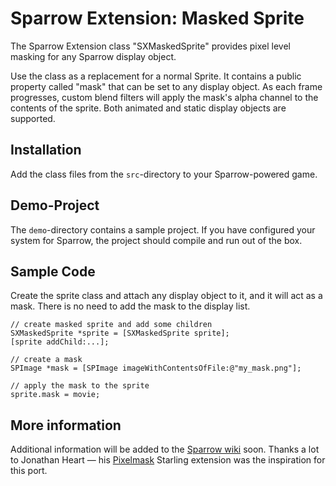 Sparrow Extension: Masked Sprite
================================

The Sparrow Extension class "SXMaskedSprite" provides pixel level masking for any Sparrow display object.

Use the class as a replacement for a normal Sprite. It contains a public property called "mask" that can be set to any display object. As each frame progresses, custom blend filters will apply the mask's alpha channel to the contents of the sprite. Both animated and static display objects are supported.

Installation
------------

Add the class files from the `src`-directory to your Sparrow-powered game.

Demo-Project
------------

The `demo`-directory contains a sample project. If you have configured your system for Sparrow, the project should compile and run out of the box.

Sample Code
-----------

Create the sprite class and attach any display object to it, and it will act as a mask. There is no need to add the mask to the display list.

    // create masked sprite and add some children
    SXMaskedSprite *sprite = [SXMaskedSprite sprite];
    [sprite addChild:...];

    // create a mask
    SPImage *mask = [SPImage imageWithContentsOfFile:@"my_mask.png"];

    // apply the mask to the sprite
    sprite.mask = movie;

More information
----------------

Additional information will be added to the [Sparrow wiki][1] soon.
Thanks a lot to Jonathan Heart — his [Pixelmask][2] Starling extension was the inspiration for this port.

[1]: http://wiki.sparrow-framework.org
[2]: http://wiki.starling-framework.org/extensions/pixelmask